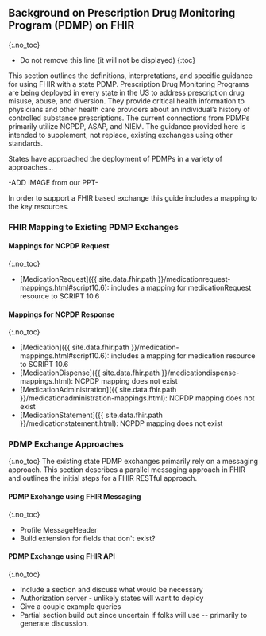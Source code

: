
## Background on Prescription Drug Monitoring Program (PDMP) on FHIR
{:.no_toc}

<!-- TOC  the css styling for this is \pages\assets\css\project.css under 'markdown-toc'-->

* Do not remove this line (it will not be displayed)
{:toc}

<!-- end TOC -->

This section outlines the definitions, interpretations, and specific guidance for using FHIR with a state PDMP. Prescription Drug Monitoring Programs are being deployed in every state in the US to address prescription drug misuse, abuse, and diversion. They provide critical health information to physicians and other health care providers about an individual’s history of controlled substance prescriptions.  The current connections from PDMPs primarily utilize NCPDP, ASAP, and NIEM. The guidance provided here is intended to supplement, not replace, existing exchanges using other standards.


States have approached the deployment of PDMPs in a variety of approaches...<br>

-ADD IMAGE from our PPT-

In order to support a FHIR based exchange this guide includes a mapping to the key resources.


### FHIR Mapping to Existing PDMP Exchanges

#### Mappings for NCPDP Request
{:.no_toc}


- [MedicationRequest]({{ site.data.fhir.path }}/medicationrequest-mappings.html#script10.6): includes a mapping for medicationRequest resource to SCRIPT 10.6

#### Mappings for NCPDP Response
{:.no_toc}

- [Medication]({{ site.data.fhir.path }}/medication-mappings.html#script10.6):  includes a mapping for medication resource to SCRIPT 10.6
- [MedicationDispense]({{ site.data.fhir.path }}/medicationdispense-mappings.html): NCPDP mapping does not exist
- [MedicationAdministration]({{ site.data.fhir.path }}/medicationadministration-mappings.html): NCPDP mapping does not exist
- [MedicationStatement]({{ site.data.fhir.path }}/medicationstatement.html): NCPDP mapping does not exist



### PDMP Exchange Approaches
{:.no_toc}
The existing state PDMP exchanges primarily rely on a messaging approach. This section describes a parallel messaging approach in FHIR and outlines the initial steps for a FHIR RESTful approach. 

#### PDMP Exchange using FHIR Messaging
{:.no_toc}

- Profile MessageHeader
- Build extension for fields that don't exist?

#### PDMP Exchange using FHIR API
{:.no_toc}

- Include a section and discuss what would be necessary
- Authorization server - unlikely states will want to deploy
- Give a couple example queries
- Partial section build out since uncertain if folks will use -- primarily to generate discussion.



